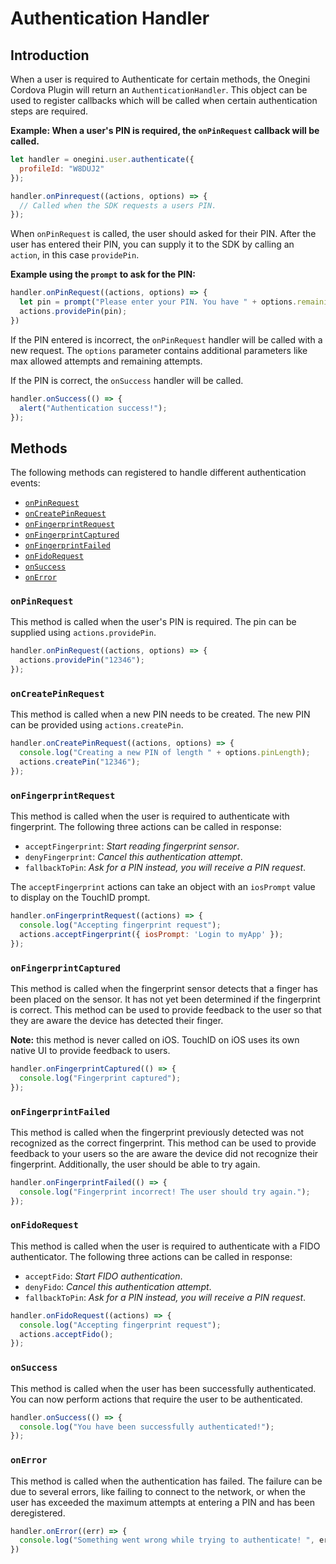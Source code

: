 # Authentication Handler

<!-- toc -->

## Introduction

When a user is required to Authenticate for certain methods, the Onegini Cordova Plugin will return an `AuthenticationHandler`.
This object can be used to register callbacks which will be called when certain authentication steps are required.

**Example: When a user's PIN is required, the `onPinRequest` callback will be called.**

```js
let handler = onegini.user.authenticate({
  profileId: "W8DUJ2"
});

handler.onPinrequest((actions, options) => {
  // Called when the SDK requests a users PIN.
});
```

When `onPinRequest` is called, the user should asked for their PIN. After the user has entered their PIN, you can supply it to the SDK by calling an `action`, in this case `providePin`.

**Example using the `prompt` to ask for the PIN:**

```js
handler.onPinRequest((actions, options) => {
  let pin = prompt("Please enter your PIN. You have " + options.remainingFailureCount + " attempts remaining.");
  actions.providePin(pin);
})
```

If the PIN entered is incorrect, the `onPinRequest` handler will be called with a new request. The `options` parameter contains additional parameters like max allowed attempts and remaining attempts.

If the PIN is correct, the `onSuccess` handler will be called.

```js
handler.onSuccess(() => {
  alert("Authentication success!");
});
```

## Methods

The following methods can registered to handle different authentication events:

- [`onPinRequest`](#onpinrequest)
- [`onCreatePinRequest`](#oncreatepinrequest)
- [`onFingerprintRequest`](#onfingerprintrequest)
- [`onFingerprintCaptured`](#onfingerprintcaptured)
- [`onFingerprintFailed`](#onfingerprintfailed)
- [`onFidoRequest`](#onfidorequest)
- [`onSuccess`](#onsuccess)
- [`onError`](#onerror)

### `onPinRequest`

This method is called when the user's PIN is required. The pin can be supplied using `actions.providePin`.

```js
handler.onPinRequest((actions, options) => {
  actions.providePin("12346");
});
```

### `onCreatePinRequest`

This method is called when a new PIN needs to be created. The new PIN can be provided using `actions.createPin`.

```js
handler.onCreatePinRequest((actions, options) => {
  console.log("Creating a new PIN of length " + options.pinLength);
  actions.createPin("12346");
});
```

### `onFingerprintRequest`

This method is called when the user is required to authenticate with fingerprint. The following three actions can be called in response:

- `acceptFingerprint`: _Start reading fingerprint sensor_.
- `denyFingerprint`: _Cancel this authentication attempt_.
- `fallbackToPin`: _Ask for a PIN instead, you will receive a PIN request_.

The `acceptFingerprint` actions can take an object with an `iosPrompt` value to display on the TouchID prompt.

```js
handler.onFingerprintRequest((actions) => {
  console.log("Accepting fingerprint request");
  actions.acceptFingerprint({ iosPrompt: 'Login to myApp' });
});
```

### `onFingerprintCaptured`

This method is called when the fingerprint sensor detects that a finger has been placed on the sensor. It has not yet been determined if the fingerprint is correct. This method can be used to provide feedback to the user so that they are aware the device has detected their finger.

**Note:** this method is never called on iOS. TouchID on iOS uses its own native UI to provide feedback to users.

```js
handler.onFingerprintCaptured(() => {
  console.log("Fingerprint captured");
});
```

### `onFingerprintFailed`

This method is called when the fingerprint previously detected was not recognized as the correct fingerprint. This method can be used to provide feedback to your users so the are aware the device did not recognize their fingerprint. Additionally, the user should be able to try again.

```js
handler.onFingerprintFailed(() => {
  console.log("Fingerprint incorrect! The user should try again.");
});
```

### `onFidoRequest`

This method is called when the user is required to authenticate with a FIDO authenticator. The following three actions can be called in response:

- `acceptFido`: _Start FIDO authentication_.
- `denyFido`: _Cancel this authentication attempt_.
- `fallbackToPin`: _Ask for a PIN instead, you will receive a PIN request_.

```js
handler.onFidoRequest((actions) => {
  console.log("Accepting fingerprint request");
  actions.acceptFido();
});
```

### `onSuccess`

This method is called when the user has been successfully authenticated. You can now perform actions that require the user to be authenticated.

```js
handler.onSuccess(() => {
  console.log("You have been successfully authenticated!");
});
```

### `onError`

This method is called when the authentication has failed. The failure can be due to several errors, like failing to connect to the network, or when the user has exceeded the maximum attempts at entering a PIN and has been deregistered.

```js
handler.onError((err) => {
  console.log("Something went wrong while trying to authenticate! ", err);
})
```
